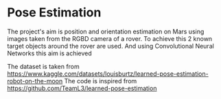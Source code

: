 # Pose Estimation

The project's aim is position and orientation estimation on Mars using images taken from the RGBD camera of a rover. 
To achieve this 2 known target objects around the rover are used. And using Convolutional Neural Networks this aim is achieved


The dataset is taken from https://www.kaggle.com/datasets/louisburtz/learned-pose-estimation-robot-on-the-moon 
The code is inspired from https://github.com/TeamL3/learned-pose-estimation
